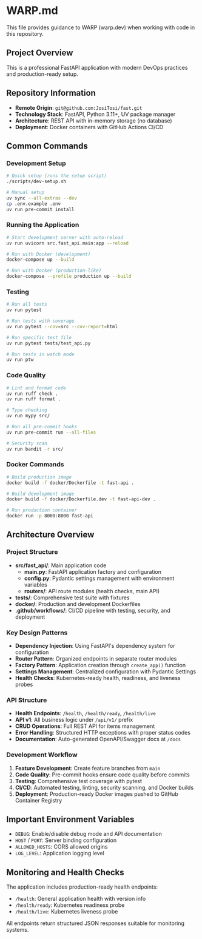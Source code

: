 # WARP.md

This file provides guidance to WARP (warp.dev) when working with code in this repository.

## Project Overview

This is a professional FastAPI application with modern DevOps practices and production-ready setup.

## Repository Information

- **Remote Origin**: `git@github.com:JosiTosi/fast.git`
- **Technology Stack**: FastAPI, Python 3.11+, UV package manager
- **Architecture**: REST API with in-memory storage (no database)
- **Deployment**: Docker containers with GitHub Actions CI/CD

## Common Commands

### Development Setup
```bash
# Quick setup (runs the setup script)
./scripts/dev-setup.sh

# Manual setup
uv sync --all-extras --dev
cp .env.example .env
uv run pre-commit install
```

### Running the Application
```bash
# Start development server with auto-reload
uv run uvicorn src.fast_api.main:app --reload

# Run with Docker (development)
docker-compose up --build

# Run with Docker (production-like)
docker-compose --profile production up --build
```

### Testing
```bash
# Run all tests
uv run pytest

# Run tests with coverage
uv run pytest --cov=src --cov-report=html

# Run specific test file
uv run pytest tests/test_api.py

# Run tests in watch mode
uv run ptw
```

### Code Quality
```bash
# Lint and format code
uv run ruff check .
uv run ruff format .

# Type checking
uv run mypy src/

# Run all pre-commit hooks
uv run pre-commit run --all-files

# Security scan
uv run bandit -r src/
```

### Docker Commands
```bash
# Build production image
docker build -f docker/Dockerfile -t fast-api .

# Build development image
docker build -f docker/Dockerfile.dev -t fast-api-dev .

# Run production container
docker run -p 8000:8000 fast-api
```

## Architecture Overview

### Project Structure
- **src/fast_api/**: Main application code
  - **main.py**: FastAPI application factory and configuration
  - **config.py**: Pydantic settings management with environment variables
  - **routers/**: API route modules (health checks, main API)
- **tests/**: Comprehensive test suite with fixtures
- **docker/**: Production and development Dockerfiles
- **.github/workflows/**: CI/CD pipeline with testing, security, and deployment

### Key Design Patterns
- **Dependency Injection**: Using FastAPI's dependency system for configuration
- **Router Pattern**: Organized endpoints in separate router modules
- **Factory Pattern**: Application creation through `create_app()` function
- **Settings Management**: Centralized configuration with Pydantic Settings
- **Health Checks**: Kubernetes-ready health, readiness, and liveness probes

### API Structure
- **Health Endpoints**: `/health`, `/health/ready`, `/health/live`
- **API v1**: All business logic under `/api/v1/` prefix
- **CRUD Operations**: Full REST API for items management
- **Error Handling**: Structured HTTP exceptions with proper status codes
- **Documentation**: Auto-generated OpenAPI/Swagger docs at `/docs`

### Development Workflow
1. **Feature Development**: Create feature branches from `main`
2. **Code Quality**: Pre-commit hooks ensure code quality before commits
3. **Testing**: Comprehensive test coverage with pytest
4. **CI/CD**: Automated testing, linting, security scanning, and Docker builds
5. **Deployment**: Production-ready Docker images pushed to GitHub Container Registry

## Important Environment Variables

- `DEBUG`: Enable/disable debug mode and API documentation
- `HOST` / `PORT`: Server binding configuration
- `ALLOWED_HOSTS`: CORS allowed origins
- `LOG_LEVEL`: Application logging level

## Monitoring and Health Checks

The application includes production-ready health endpoints:
- `/health`: General application health with version info
- `/health/ready`: Kubernetes readiness probe
- `/health/live`: Kubernetes liveness probe

All endpoints return structured JSON responses suitable for monitoring systems.
